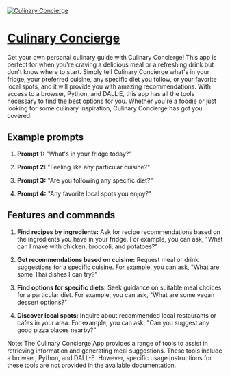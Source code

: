 [![Culinary Concierge](https://files.oaiusercontent.com/file-4GQM1Dr1tY1RhiOi95Aa7Ubg?se=2123-10-17T01%3A10%3A01Z&sp=r&sv=2021-08-06&sr=b&rscc=max-age%3D31536000%2C%20immutable&rscd=attachment%3B%20filename%3De0f50b27-b558-47d5-a0d9-c35778510618.png&sig=rHuq4c8X40dDIGr60AR/6vCC1zlRUXZNxYGH7H95DTw%3D)](https://chat.openai.com/g/g-0qFSNuwFJ-culinary-concierge)

# [Culinary Concierge](https://chat.openai.com/g/g-0qFSNuwFJ-culinary-concierge)

Get your own personal culinary guide with Culinary Concierge! This app is perfect for when you're craving a delicious meal or a refreshing drink but don't know where to start. Simply tell Culinary Concierge what's in your fridge, your preferred cuisine, any specific diet you follow, or your favorite local spots, and it will provide you with amazing recommendations. With access to a browser, Python, and DALL·E, this app has all the tools necessary to find the best options for you. Whether you're a foodie or just looking for some culinary inspiration, Culinary Concierge has got you covered!

## Example prompts

1. **Prompt 1:** "What's in your fridge today?"

2. **Prompt 2:** "Feeling like any particular cuisine?"

3. **Prompt 3:** "Are you following any specific diet?"

4. **Prompt 4:** "Any favorite local spots you enjoy?"

## Features and commands

1. **Find recipes by ingredients:** Ask for recipe recommendations based on the ingredients you have in your fridge. For example, you can ask, "What can I make with chicken, broccoli, and potatoes?"

2. **Get recommendations based on cuisine:** Request meal or drink suggestions for a specific cuisine. For example, you can ask, "What are some Thai dishes I can try?"

3. **Find options for specific diets:** Seek guidance on suitable meal choices for a particular diet. For example, you can ask, "What are some vegan dessert options?"

4. **Discover local spots:** Inquire about recommended local restaurants or cafes in your area. For example, you can ask, "Can you suggest any good pizza places nearby?"

Note: The Culinary Concierge App provides a range of tools to assist in retrieving information and generating meal suggestions. These tools include a browser, Python, and DALL-E. However, specific usage instructions for these tools are not provided in the available documentation.
